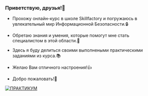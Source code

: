 ### Приветствую, друзья!👋
- Прохожу онлайн-курс в школе Skillfactory и погружаюсь в увлекательный мир Информационной Безопасности.🔒
- Обретаю знания и умения, которые помогут мне стать специалистом в этой области.💪

- Здесь я буду делиться своими выполнеными практическими заданиями из курса.📚

- Желаю Вам отличного настроения!👍

- Добро пожаловать!🤝

[![ПРАКТИКУМ](https://img.shields.io/badge/ПРАКТИКУМ-blue?style=for-the-badge)](/mydev "Go to mydev")
<!--
**yurashamray/yurashamray** is a ✨ _special_ ✨ repository because its `README.md` (this file) appears on your GitHub profile.

Here are some ideas to get you started:

- 🔭 I’m currently working on ...
- 🌱 I’m currently learning ...
- 👯 I’m looking to collaborate on ...
- 🤔 I’m looking for help with ...
- 💬 Ask me about ...
- 📫 How to reach me: ...
- 😄 Pronouns: ...
- ⚡ Fun fact: ...
-->
